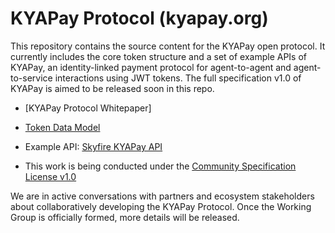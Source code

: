 # KYAPay Protocol (kyapay.org)

This repository contains the source content for the KYAPay open protocol. 
It currently includes the core token structure and a set of example APIs of 
KYAPay, an identity-linked payment protocol for agent-to-agent and 
agent-to-service interactions using JWT tokens. The full specification v1.0 of 
KYAPay is aimed to be released soon in this repo.

* [KYAPay Protocol Whitepaper]
* [Token Data Model](./docs/data-model.md)
* Example API: [Skyfire KYAPay API](./docs/example-api.md)

* This work is being conducted under the 
  [Community Specification License v1.0](https://github.com/hyperledger/anoncreds-spec/blob/main/1._Community_Specification_License-v1.md)

We are in active conversations with partners and ecosystem stakeholders about 
collaboratively developing the KYAPay Protocol. Once the Working Group is 
officially formed, more details will be released.
